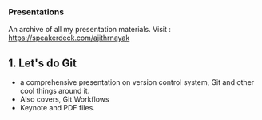 ### Presentations
An archive of all my presentation materials. Visit : https://speakerdeck.com/ajithrnayak

## 1. Let's do Git 
- a comprehensive presentation on version control system, Git and other cool things around it.
- Also covers, Git Workflows
- Keynote and PDF files.

